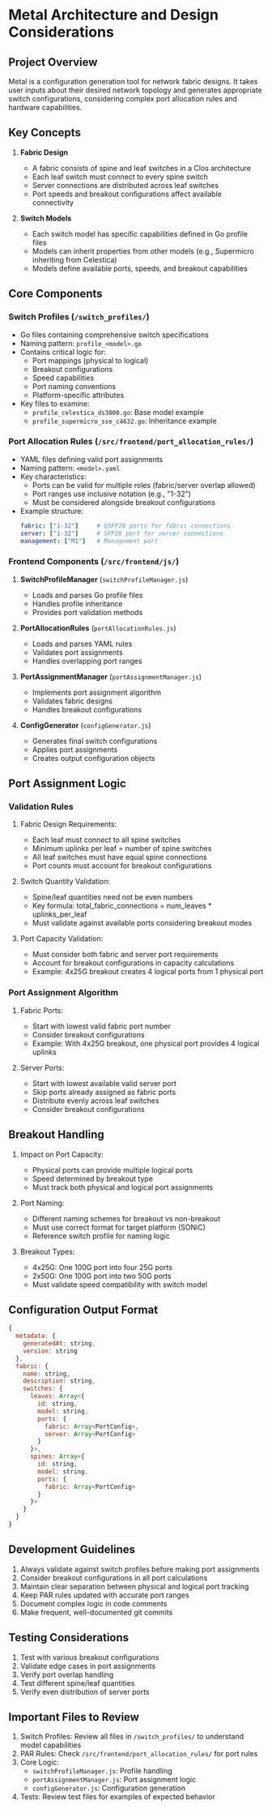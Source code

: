 # Metal Architecture and Design Considerations

## Project Overview
Metal is a configuration generation tool for network fabric designs. It takes user inputs about their desired network topology and generates appropriate switch configurations, considering complex port allocation rules and hardware capabilities.

## Key Concepts
1. **Fabric Design**
   - A fabric consists of spine and leaf switches in a Clos architecture
   - Each leaf switch must connect to every spine switch
   - Server connections are distributed across leaf switches
   - Port speeds and breakout configurations affect available connectivity

2. **Switch Models**
   - Each switch model has specific capabilities defined in Go profile files
   - Models can inherit properties from other models (e.g., Supermicro inheriting from Celestica)
   - Models define available ports, speeds, and breakout capabilities

## Core Components

### Switch Profiles (`/switch_profiles/`)
- Go files containing comprehensive switch specifications
- Naming pattern: `profile_<model>.go`
- Contains critical logic for:
  - Port mappings (physical to logical)
  - Breakout configurations
  - Speed capabilities
  - Port naming conventions
  - Platform-specific attributes
- Key files to examine:
  - `profile_celestica_ds3000.go`: Base model example
  - `profile_supermicro_sse_c4632.go`: Inheritance example

### Port Allocation Rules (`/src/frontend/port_allocation_rules/`)
- YAML files defining valid port assignments
- Naming pattern: `<model>.yaml`
- Key characteristics:
  - Ports can be valid for multiple roles (fabric/server overlap allowed)
  - Port ranges use inclusive notation (e.g., "1-32")
  - Must be considered alongside breakout configurations
- Example structure:
  ```yaml
  fabric: ["1-32"]     # QSFP28 ports for fabric connections
  server: ["1-32"]     # SFP28 port for server connections
  management: ["M1"]   # Management port
  ```

### Frontend Components (`/src/frontend/js/`)
1. **SwitchProfileManager** (`switchProfileManager.js`)
   - Loads and parses Go profile files
   - Handles profile inheritance
   - Provides port validation methods

2. **PortAllocationRules** (`portAllocationRules.js`)
   - Loads and parses YAML rules
   - Validates port assignments
   - Handles overlapping port ranges

3. **PortAssignmentManager** (`portAssignmentManager.js`)
   - Implements port assignment algorithm
   - Validates fabric designs
   - Handles breakout configurations

4. **ConfigGenerator** (`configGenerator.js`)
   - Generates final switch configurations
   - Applies port assignments
   - Creates output configuration objects

## Port Assignment Logic

### Validation Rules
1. Fabric Design Requirements:
   - Each leaf must connect to all spine switches
   - Minimum uplinks per leaf = number of spine switches
   - All leaf switches must have equal spine connections
   - Port counts must account for breakout configurations

2. Switch Quantity Validation:
   - Spine/leaf quantities need not be even numbers
   - Key formula: total_fabric_connections = num_leaves * uplinks_per_leaf
   - Must validate against available ports considering breakout modes

3. Port Capacity Validation:
   - Must consider both fabric and server port requirements
   - Account for breakout configurations in capacity calculations
   - Example: 4x25G breakout creates 4 logical ports from 1 physical port

### Port Assignment Algorithm
1. Fabric Ports:
   - Start with lowest valid fabric port number
   - Consider breakout configurations
   - Example: With 4x25G breakout, one physical port provides 4 logical uplinks

2. Server Ports:
   - Start with lowest available valid server port
   - Skip ports already assigned as fabric ports
   - Distribute evenly across leaf switches
   - Consider breakout configurations

## Breakout Handling
1. Impact on Port Capacity:
   - Physical ports can provide multiple logical ports
   - Speed determined by breakout type
   - Must track both physical and logical port assignments

2. Port Naming:
   - Different naming schemes for breakout vs non-breakout
   - Must use correct format for target platform (SONiC)
   - Reference switch profile for naming logic

3. Breakout Types:
   - 4x25G: One 100G port into four 25G ports
   - 2x50G: One 100G port into two 50G ports
   - Must validate speed compatibility with switch model

## Configuration Output Format
```javascript
{
  metadata: {
    generatedAt: string,
    version: string
  },
  fabric: {
    name: string,
    description: string,
    switches: {
      leaves: Array<{
        id: string,
        model: string,
        ports: {
          fabric: Array<PortConfig>,
          server: Array<PortConfig>
        }
      }>,
      spines: Array<{
        id: string,
        model: string,
        ports: {
          fabric: Array<PortConfig>
        }
      }>
    }
  }
}
```

## Development Guidelines
1. Always validate against switch profiles before making port assignments
2. Consider breakout configurations in all port calculations
3. Maintain clear separation between physical and logical port tracking
4. Keep PAR rules updated with accurate port ranges
5. Document complex logic in code comments
6. Make frequent, well-documented git commits

## Testing Considerations
1. Test with various breakout configurations
2. Validate edge cases in port assignments
3. Verify port overlap handling
4. Test different spine/leaf quantities
5. Verify even distribution of server ports

## Important Files to Review
1. Switch Profiles: Review all files in `/switch_profiles/` to understand model capabilities
2. PAR Rules: Check `/src/frontend/port_allocation_rules/` for port rules
3. Core Logic: 
   - `switchProfileManager.js`: Profile handling
   - `portAssignmentManager.js`: Port assignment logic
   - `configGenerator.js`: Configuration generation
4. Tests: Review test files for examples of expected behavior
